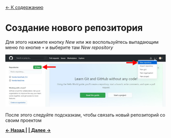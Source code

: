 [<- К содержанию](./readme.md)

# Создание нового репозитория

Для этого нажмите кнопку _New_ или же воспользуйтесь выпадающим меню по кнопке ```+``` и выберите там *New repository*

![Кнопка New](./assets/new.jpg "Стрелками указаны кнопки")

После этого следуйте подсказкам, чтобы связать новый репозиторий со своим проектом

[**<- Назад |**](./registr.md "Как зарегистрироваться в GitHub") [**| Далее ->**](./download.md "Установка GIT на компьютер")
